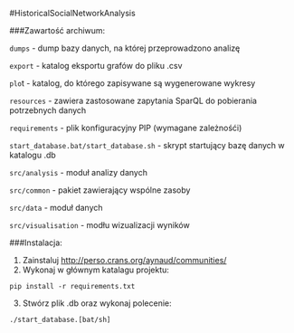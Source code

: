 #HistoricalSocialNetworkAnalysis

###Zawartość archiwum:

`dumps` - dump bazy danych, na której przeprowadzono analizę

`export` - katalog eksportu grafów do pliku .csv

`plo`t - katalog, do którego zapisywane są wygenerowane wykresy

`resources` - zawiera zastosowane zapytania SparQL do pobierania potrzebnych danych

`requirements` - plik konfiguracyjny PIP (wymagane zależnośći)

`start_database.bat/start_database.sh` - skrypt startujący bazę danych w katalogu .db

`src/analysis` - moduł analizy danych
  
`src/common` - pakiet zawierający wspólne zasoby
  
`src/data` - moduł danych
  
`src/visualisation` - modłu wizualizacji wyników

###Instalacja:

1. Zainstaluj http://perso.crans.org/aynaud/communities/
2. Wykonaj w głównym katalagu projektu:
```
pip install -r requirements.txt
```
3. Stwórz plik .db oraz wykonaj polecenie:
```
./start_database.[bat/sh]
```
